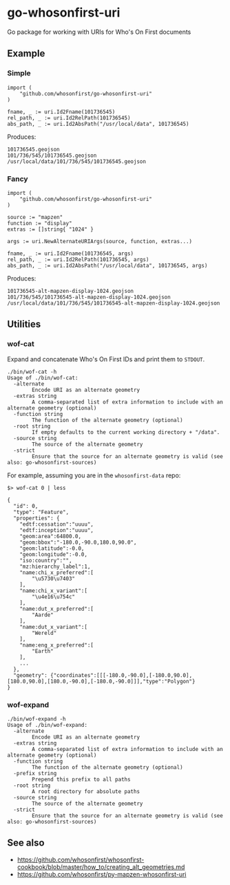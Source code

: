 # go-whosonfirst-uri

Go package for working with URIs for Who's On First documents

## Example

### Simple

```
import (
	"github.com/whosonfirst/go-whosonfirst-uri"
)

fname, _ := uri.Id2Fname(101736545)
rel_path, _ := uri.Id2RelPath(101736545)
abs_path, _ := uri.Id2AbsPath("/usr/local/data", 101736545)
```

Produces:

```
101736545.geojson
101/736/545/101736545.geojson
/usr/local/data/101/736/545/101736545.geojson
```

### Fancy

```
import (
	"github.com/whosonfirst/go-whosonfirst-uri"
)

source := "mapzen"
function := "display"
extras := []string{ "1024" }

args := uri.NewAlternateURIArgs(source, function, extras...)

fname, _ := uri.Id2Fname(101736545, args)
rel_path, _ := uri.Id2RelPath(101736545, args)
abs_path, _ := uri.Id2AbsPath("/usr/local/data", 101736545, args)
```

Produces:

```
101736545-alt-mapzen-display-1024.geojson
101/736/545/101736545-alt-mapzen-display-1024.geojson
/usr/local/data/101/736/545/101736545-alt-mapzen-display-1024.geojson
```

## Utilities

### wof-cat

Expand and concatenate Who's On First IDs and print them to `STDOUT`.

```
./bin/wof-cat -h
Usage of ./bin/wof-cat:
  -alternate
    	Encode URI as an alternate geometry
  -extras string
    	A comma-separated list of extra information to include with an alternate geometry (optional)
  -function string
    	The function of the alternate geometry (optional)
  -root string
    	If empty defaults to the current working directory + "/data".
  -source string
    	The source of the alternate geometry
  -strict
    	Ensure that the source for an alternate geometry is valid (see also: go-whosonfirst-sources)
```

For example, assuming you are in the `whosonfirst-data` repo:

```
$> wof-cat 0 | less

{
  "id": 0,
  "type": "Feature",
  "properties": {
    "edtf:cessation":"uuuu",
    "edtf:inception":"uuuu",
    "geom:area":64800.0,
    "geom:bbox":"-180.0,-90.0,180.0,90.0",
    "geom:latitude":-0.0,
    "geom:longitude":-0.0,
    "iso:country":"",
    "mz:hierarchy_label":1,
    "name:chi_x_preferred":[
        "\u5730\u7403"
    ],
    "name:chi_x_variant":[
        "\u4e16\u754c"
    ],
    "name:dut_x_preferred":[
        "Aarde"
    ],
    "name:dut_x_variant":[
        "Wereld"
    ],
    "name:eng_x_preferred":[
        "Earth"
    ],
    ...
  },
  "geometry": {"coordinates":[[[-180.0,-90.0],[-180.0,90.0],[180.0,90.0],[180.0,-90.0],[-180.0,-90.0]]],"type":"Polygon"}
}
```

### wof-expand

```
./bin/wof-expand -h
Usage of ./bin/wof-expand:
  -alternate
    	Encode URI as an alternate geometry
  -extras string
    	A comma-separated list of extra information to include with an alternate geometry (optional)
  -function string
    	The function of the alternate geometry (optional)
  -prefix string
    	Prepend this prefix to all paths
  -root string
    	A root directory for absolute paths
  -source string
    	The source of the alternate geometry
  -strict
    	Ensure that the source for an alternate geometry is valid (see also: go-whosonfirst-sources)
```

## See also

* https://github.com/whosonfirst/whosonfirst-cookbook/blob/master/how_to/creating_alt_geometries.md
* https://github.com/whosonfirst/py-mapzen-whosonfirst-uri
